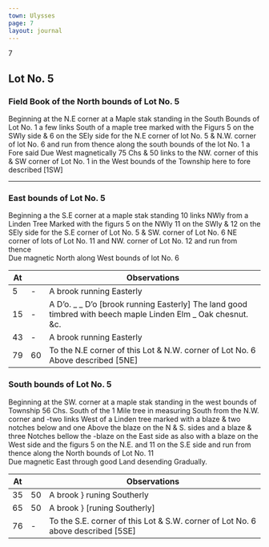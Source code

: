 ```yaml
---
town: Ulysses
page: 7
layout: journal
---
```


7

## Lot No. 5

### Field Book of the North bounds of Lot No. 5

Beginning at the N.E corner at a Maple stak standing in the South Bounds of Lot No. 1 a few links South of a maple tree marked with the Figurs 5 on the SWly side & 6 on the SEly side for the N.E corner of lot No. 5 & N.W. corner of lot No. 6 and run from thence along the south bounds of the lot No. 1 a \
Fore said Due West magnetically 75 Chs & 50 links to the NW. corner of this & SW corner of Lot No. 1 in the West bounds of the Township here to fore described [1SW]

---

### East bounds of Lot No. 5

Beginning a the S.E corner at a maple stak standing 10 links NWly from a Linden Tree Marked with the figurs 5 on the NWly 11 on the SWly & 12 on the SEly  side for the S.E corner of Lot No. 5 & SW. corner of Lot No. 6 NE corner of lots of Lot No. 11 and NW. corner of Lot No. 12 and run from thence \
Due magnetic North along West bounds of lot No. 6

| At |    | Observations |
| -- | -- | ------------ |
| 5  | - | A brook running Easterly |
| 15 | - | A D’o.    _     _     D’o [brook running Easterly] The land good timbred with beech maple Linden Elm  _ Oak chesnut. &c. |
| 43 | - | A brook running Easterly |
| 79 | 60 | To the N.E corner of this Lot & N.W. corner of Lot No. 6 Above described [5NE] |

### South bounds of Lot No. 5

Beginning at the SW. corner at a maple stak standing in the west bounds of Township 56 Chs. South of the 1 Mile tree in measuring South from the N.W. corner and -two links West of a Linden tree marked with a blaze & two notches below and one Above the blaze on the N & S. sides and a blaze & three Notches bellow the -blaze on the East side as also with a blaze on the West side and the figurs 5 on the N.E. and 11 on the S.E side and run from thence along the North bounds of Lot No. 11 \
Due magnetic East through good Land desending Gradually.

| At |    | Observations |
| -- | -- | ------------ |
| 35 | 50 | A brook } runing Southerly
| 65 | 50 | A brook } [runing Southerly]
| 76 | - | To the S.E. corner of this Lot & S.W. corner of Lot No. 6 above described [5SE]

